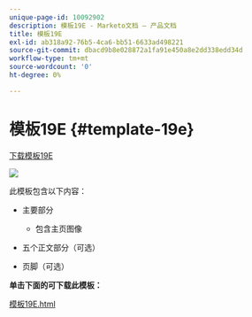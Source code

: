 ```yaml
---
unique-page-id: 10092902
description: 模板19E - Marketo文档 — 产品文档
title: 模板19E
exl-id: ab318a92-76b5-4ca6-bb51-6633ad498221
source-git-commit: dbacd9b8e028872a1fa91e450a8e2dd338edd34d
workflow-type: tm+mt
source-wordcount: '0'
ht-degree: 0%

---
```


# 模板19E {#template-19e}

[下载模板19E](https://experienceleague.adobe.com/landing/marketo/lp-templates/template-19e.html)

![](assets/image2015-9-16-17-3a4-3a14.png)

此模板包含以下内容：

* 主要部分

   * 包含主页图像

* 五个正文部分（可选）
* 页脚（可选）

**单击下面的可下载此模板：**

[模板19E.html](https://experienceleague.adobe.com/landing/marketo/lp-templates/template-19e.html)
